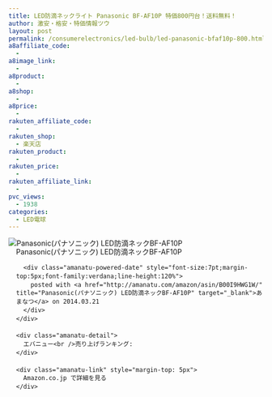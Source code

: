 ```yaml
---
title: LED防滴ネックライト Panasonic BF-AF10P 特価800円台！送料無料！
author: 激安・格安・特価情報ツウ
layout: post
permalink: /consumerelectronics/led-bulb/led-panasonic-bfaf10p-800.html
a8affiliate_code:
  - 
a8image_link:
  - 
a8product:
  - 
a8shop:
  - 
a8price:
  - 
rakuten_affiliate_code:
  - 
rakuten_shop:
  - 楽天店
rakuten_product:
  - 
rakuten_price:
  - 
rakuten_affiliate_link:
  - 
pvc_views:
  - 1938
categories:
  - LED電球
---
```

<div class="amanatu-box" style="margin-bottom:0px;">
  <div class="amanatu-image" style="float:left;">
    <img src="http://i2.wp.com/ecx.images-amazon.com/images/I/31%2BIXdYOQJL._SL160_.jpg?w=546" alt="Panasonic(パナソニック) LED防滴ネックBF-AF10P" style="border: none;" data-recalc-dims="1" />
  </div>
  
  <div class="amanatu-info" style="float:left;margin-left:15px;line-height:120%">
    <div class="amanatu-name" style="margin-bottom:10px;line-height:120%">
      Panasonic(パナソニック) LED防滴ネックBF-AF10P 
      
      <div class="amanatu-powered-date" style="font-size:7pt;margin-top:5px;font-family:verdana;line-height:120%">
        posted with <a href="http://amanatu.com/amazon/asin/B00I9HWG1W/" title="Panasonic(パナソニック) LED防滴ネックBF-AF10P" target="_blank">あまなつ</a> on 2014.03.21
      </div>
    </div>
    
    <div class="amanatu-detail">
      エバニュー<br />売り上げランキング:
    </div>
    
    <div class="amanatu-link" style="margin-top: 5px">
      Amazon.co.jp で詳細を見る
    </div>
  </div>
  
  <div class="amanatu-footer" style="clear: left">
  </div>
</div>